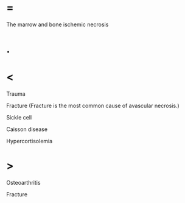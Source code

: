 # =

The marrow and bone ischemic necrosis

# .

# <

Trauma

Fracture (Fracture is the most common cause of avascular necrosis.)

Sickle cell

Caisson disease

Hypercortisolemia

# >

Osteoarthritis

Fracture

